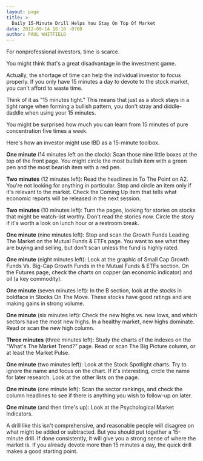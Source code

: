 ```yaml
---
layout: page
title: >-
  Daily 15-Minute Drill Helps You Stay On Top Of Market
date: 2012-09-14 16:18 -0700
author: PAUL WHITFIELD
---
```





For nonprofessional investors, time is scarce.


You might think that's a great disadvantage in the investment game.


Actually, the shortage of time can help the individual investor to focus properly. If you only have 15 minutes a day to devote to the stock market, you can't afford to waste time.


Think of it as "15 minutes tight." This means that just as a stock stays in a tight range when forming a bullish pattern, you don't stray and diddle-daddle when using your 15 minutes.


You might be surprised how much you can learn from 15 minutes of pure concentration five times a week.


Here's how an investor might use IBD as a 15-minute toolbox.


**One minute** (14 minutes left on the clock): Scan those nine little boxes at the top of the front page. You might circle the most bullish item with a green pen and the most bearish item with a red pen.


**Two minutes** (12 minutes left): Read the headlines in To The Point on A2. You're not looking for anything in particular. Stop and circle an item only if it's relevant to the market. Check the Coming Up item that tells what economic reports will be released in the next session.


**Two minutes** (10 minutes left): Turn the pages, looking for stories on stocks that might be watch-list worthy. Don't read the stories now. Circle the story if it's worth a look on lunch hour or a restroom break.


**One minute** (nine minutes left): Stop and scan the Growth Funds Leading The Market on the Mutual Funds & ETFs page. You want to see what they are buying and selling, but don't scan unless the fund is highly rated.


**One minute** (eight minutes left): Look at the graphic of Small Cap Growth Funds Vs. Big-Cap Growth Funds in the Mutual Funds & ETFs section. On the Futures page, check the charts on copper (an economic indicator) and oil (a key commodity).


**One minute** (seven minutes left): In the B section, look at the stocks in boldface in Stocks On The Move. These stocks have good ratings and are making gains in strong volume.


**One minute** (six minutes left): Check the new highs vs. new lows, and which sectors have the most new highs. In a healthy market, new highs dominate. Read or scan the new high column.


**Three minutes** (three minutes left): Study the charts of the indexes on the "What's The Market Trend?" page. Read or scan The Big Picture column, or at least the Market Pulse.


**One minute** (two minutes left): Look at the Stock Spotlight charts. Try to ignore the name and focus on the chart. If it's interesting, circle the name for later research. Look at the other lists on the page.


**One minute** (one minute left): Scan the sector rankings, and check the column headlines to see if there is anything you wish to follow-up on later.


**One minute** (and then time's up): Look at the Psychological Market Indicators.


A drill like this isn't comprehensive, and reasonable people will disagree on what might be added or subtracted. But you should put together a 15-minute drill. If done consistently, it will give you a strong sense of where the market is. If you already devote more than 15 minutes a day, the quick drill makes a good starting point.




